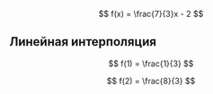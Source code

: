 $$ f(x) = \frac{7}{3}x - 2 $$

## Линейная интерполяция

$$ f(1) = \frac{1}{3} $$

$$ f(2) = \frac{8}{3} $$
